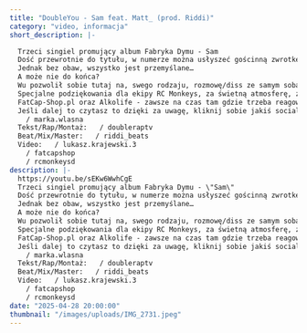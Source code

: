 ```yaml
---
title: "DoubleYou - Sam feat. Matt_ (prod. Riddi)"
category: "video, informacja"
short_description: |-

  Trzeci singiel promujący album Fabryka Dymu - Sam
  Dość przewrotnie do tytułu, w numerze można usłyszeć gościnną zwrotkę.
  Jednak bez obaw, wszystko jest przemyślane…
  A może nie do końca?
  Wu pozwolił sobie tutaj na, swego rodzaju, rozmowę/diss ze samym sobą, a jak wiemy DoubleYou to nie tylko ksywa rapera. Znaczenia tej frazy śmiało możesz doszukiwać się głębiej. Nie, żeby zaraz dwie osobowości, ale coś tam się młóci, kotłuje… i oto efekty! Z resztą, co tu pie**olić, posłuchaj i oceń!!
  Specjalne podziękowania dla ekipy RC Monkeys, za świetną atmosferę, za obecność i oczywiście za fury do klipu. Jesteście niesamowici! Jeszcze nie jedno przed Nami. ONE LOVE!!
  FatCap-Shop.pl oraz Alkolife - zawsze na czas tam gdzie trzeba reagować. Kiedy potrzeba nakręcić klip, wsparcie i zaangażowanie jest na czas, na pełnym spontanie. Doceniamy to!! Razem budujemy coś znaczącego, nie tylko dla Nas samych!!
  Jeśli dalej to czytasz to dzięki za uwagę, kliknij sobie jakiś social
    / marka.wlasna
  Tekst/Rap/Montaż:   / doubleraptv
  Beat/Mix/Master:   / riddi_beats
  Video:   / lukasz.krajewski.3
    / fatcapshop
    / rcmonkeysd
description: |-
  https://youtu.be/sEKw6WwhCgE
  Trzeci singiel promujący album Fabryka Dymu - \"Sam\"
  Dość przewrotnie do tytułu, w numerze można usłyszeć gościnną zwrotkę.
  Jednak bez obaw, wszystko jest przemyślane…
  A może nie do końca?
  Wu pozwolił sobie tutaj na, swego rodzaju, rozmowę/diss ze samym sobą, a jak wiemy DoubleYou to nie tylko ksywa rapera. Znaczenia tej frazy śmiało możesz doszukiwać się głębiej. Nie, żeby zaraz dwie osobowości, ale coś tam się młóci, kotłuje… i oto efekty! Z resztą, co tu pie**olić, posłuchaj i oceń!!
  Specjalne podziękowania dla ekipy RC Monkeys, za świetną atmosferę, za obecność i oczywiście za fury do klipu. Jesteście niesamowici! Jeszcze nie jedno przed Nami. ONE LOVE!!
  FatCap-Shop.pl oraz Alkolife - zawsze na czas tam gdzie trzeba reagować. Kiedy potrzeba nakręcić klip, wsparcie i zaangażowanie jest na czas, na pełnym spontanie. Doceniamy to!! Razem budujemy coś znaczącego, nie tylko dla Nas samych!!
  Jeśli dalej to czytasz to dzięki za uwagę, kliknij sobie jakiś social
    / marka.wlasna
  Tekst/Rap/Montaż:   / doubleraptv
  Beat/Mix/Master:   / riddi_beats
  Video:   / lukasz.krajewski.3
    / fatcapshop
    / rcmonkeysd
date: "2025-04-28 20:00:00"
thumbnail: "/images/uploads/IMG_2731.jpeg"
---
```

